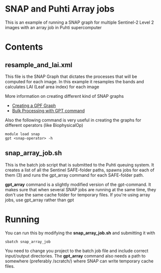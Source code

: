 # SNAP and Puhti Array jobs 
This is an example of running a SNAP graph for multiple Sentinel-2 Level 2 images with an array job in Puhti supercomputer

# Contents

## resample_and_lai.xml

This file is the SNAP Graph that dictates the processes that will be computed for each image. In this example it resamples the bands and calculates LAI (Leaf area index) for each image

More information on creating different kind of SNAP graphs

* [Creating a GPF Graph](https://senbox.atlassian.net/wiki/spaces/SNAP/pages/70503590/Creating+a+GPF+Graph)
* [Bulk Processing with GPT command](https://senbox.atlassian.net/wiki/spaces/SNAP/pages/70503475/Bulk+Processing+with+GPT)

Also the following command is very useful in creating the graphs for different operators (like BiophysicalOp)
```
module load snap
gpt <snap-operator> -h
```

## snap_array_job.sh

This is the batch job script that is submitted to the Puhti queuing system. It creates a list of all the Sentinel SAFE-folder paths, spawns jobs for each of them (3) and runs the gpt_array command for each SAFE-folder path.

**gpt_array** command is a slightly modified version of the gpt-command. It makes sure that when several SNAP jobs are running at the same time, they don't use the same cache folder for temporary files. If you're using array jobs, use gpt_array rather than gpt 

# Running

You can run this by modifying the **snap_array_job.sh** and submitting it with 
```
sbatch snap_array_job
```

You need to change you project to the batch job file and include correct input/output directories. The **gpt_array** command also needs a path to somewhere (preferably /scratch/<YOUR-PROJECT>) where SNAP can write temporary cache files. 
